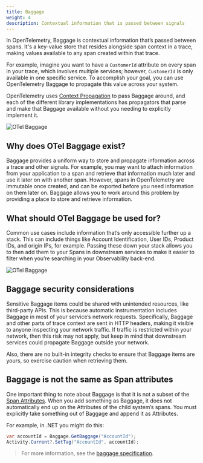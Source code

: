 ```yaml
---
title: Baggage
weight: 4
description: Contextual information that is passed between signals
---
```


In OpenTelemetry, Baggage is contextual information that’s passed between spans.
It's a key-value store that resides alongside span context in a trace, making
values available to any span created within that trace.

For example, imagine you want to have a `CustomerId` attribute on every span in
your trace, which involves multiple services; however, `CustomerId` is only
available in one specific service. To accomplish your goal, you can use
OpenTelemetry Baggage to propagate this value across your system.

OpenTelemetry uses
[Context Propagation](/docs/concepts/signals/traces/#context-propagation) to
pass Baggage around, and each of the different library implementations has
propagators that parse and make that Baggage available without you needing to
explicitly implement it.

![OTel Baggage](/img/otel-baggage.svg)

## Why does OTel Baggage exist?

Baggage provides a uniform way to store and propagate information across a trace
and other signals. For example, you may want to attach information from your
application to a span and retrieve that information much later and use it later
on with another span. However, spans in OpenTelemetry are immutable once
created, and can be exported before you need information on them later on.
Baggage allows you to work around this problem by providing a place to store and
retrieve information.

## What should OTel Baggage be used for?

Common use cases include information that’s only accessible further up a stack.
This can include things like Account Identification, User IDs, Product IDs, and
origin IPs, for example. Passing these down your stack allows you to then add
them to your Spans in downstream services to make it easier to filter when
you’re searching in your Observability back-end.

![OTel Baggage](/img/otel-baggage-2.svg)

## Baggage security considerations

Sensitive Baggage items could be shared with unintended resources, like
third-party APIs. This is because automatic instrumentation includes Baggage in
most of your service’s network requests. Specifically, Baggage and other parts
of trace context are sent in HTTP headers, making it visible to anyone
inspecting your network traffic. If traffic is restricted within your network,
then this risk may not apply, but keep in mind that downstream services could
propagate Baggage outside your network.

Also, there are no built-in integrity checks to ensure that Baggage items are
yours, so exercise caution when retrieving them.

## Baggage is not the same as Span attributes

One important thing to note about Baggage is that it is not a subset of the
[Span Attributes](/docs/concepts/signals/traces/#attributes). When you add
something as Baggage, it does not automatically end up on the Attributes of the
child system’s spans. You must explicitly take something out of Baggage and
append it as Attributes.

For example, in .NET you might do this:

```csharp
var accountId = Baggage.GetBaggage("AccountId");
Activity.Current?.SetTag("AccountId", accountId);
```

> For more information, see the [baggage specification][].

[baggage specification]: /docs/specs/otel/overview/#baggage-signal
